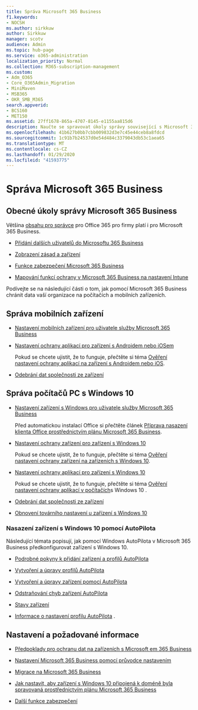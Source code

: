 ```yaml
---
title: Správa Microsoft 365 Business
f1.keywords:
- NOCSH
ms.author: sirkkuw
author: Sirkkuw
manager: scotv
audience: Admin
ms.topic: hub-page
ms.service: o365-administration
localization_priority: Normal
ms.collection: M365-subscription-management
ms.custom:
- Adm_O365
- Core_O365Admin_Migration
- MiniMaven
- MSB365
- OKR_SMB_M365
search.appverid:
- BCS160
- MET150
ms.assetid: 27ff1678-865a-4707-8145-e1155aa815d6
description: Naučte se spravovat úkoly správy související s Microsoft 365 Business, mobilní zařízení, počítače s Windows 10 a mnoho takových úloh.
ms.openlocfilehash: 41b627b0bb7cbb009832d3e7c45e44ceb8a8fdcd
ms.sourcegitcommit: 1c91b7b24537d0e54d484c3379043db53c1aea65
ms.translationtype: MT
ms.contentlocale: cs-CZ
ms.lasthandoff: 01/29/2020
ms.locfileid: "41593775"
---
```

# <a name="manage-microsoft-365-business"></a>Správa Microsoft 365 Business

## <a name="general-microsoft-365-business-admin-tasks"></a>Obecné úkoly správy Microsoft 365 Business

Většina [obsahu pro správce](https://docs.microsoft.com/office365/admin/admin-home) pro Office 365 pro firmy platí i pro Microsoft 365 Business.

- [Přidání dalších uživatelů do Microsoftu 365 Business](add-users-m365b.md)
    
- [Zobrazení zásad a zařízení](view-policies-and-devices.md)
    
- [Funkce zabezpečení Microsoft 365 Business](security-features.md)
    
- [Mapování funkcí ochrany v Microsoft 365 Business na nastavení Intune](map-protection-features-to-intune-settings.md)
    
Podívejte se na následující části o tom, jak pomocí Microsoft 365 Business chránit data vaší organizace na počítačích a mobilních zařízeních.
  
## <a name="manage-mobile-devices"></a>Správa mobilních zařízení

- [Nastavení mobilních zařízení pro uživatele služby Microsoft 365 Business](set-up-mobile-devices.md)
    
- [Nastavení ochrany aplikací pro zařízení s Androidem nebo iOSem](app-protection-settings-for-android-and-ios.md)
    
    Pokud se chcete ujistit, že to funguje, přečtěte si téma [Ověření nastavení ochrany aplikací na zařízení s Androidem nebo iOS](validate-settings-on-android-or-ios.md). 
    
- [Odebrání dat společnosti ze zařízení](remove-company-data.md)
    
## <a name="manage-windows-10-pcs"></a>Správa počítačů PC s Windows 10

- [Nastavení zařízení s Windows pro uživatele služby Microsoft 365 Business](set-up-windows-devices.md)

    Před automatickou instalací Office si přečtěte článek [Příprava nasazení klienta Office prostřednictvím plánu Microsoft 365 Business](prepare-for-office-client-deployment.md). 
    
- [Nastavení ochrany zařízení pro zařízení s Windows 10](protection-settings-for-windows-10-pcs.md)
    
    Pokud se chcete ujistit, že to funguje, přečtěte si téma [Ověření nastavení ochrany zařízení na zařízeních s Windows 10](validate-settings-on-windows-10-pcs.md). 
    
- [Nastavení ochrany aplikací pro zařízení s Windows 10](protection-settings-for-windows-10-devices.md)
    
    Pokud se chcete ujistit, že to funguje, přečtěte si téma [Ověření nastavení ochrany aplikací v počítačích](validate-protection-settings-on-windows-10-pcs.md)s Windows 10 . 
    
- [Odebrání dat společnosti ze zařízení](remove-company-data.md)
    
- [Obnovení továrního nastavení u zařízení s Windows 10](reset-devices-to-factory-settings.md)
    
### <a name="use-autopilot-to-deploy-windows-10-devices"></a>Nasazení zařízení s Windows 10 pomocí AutoPilota

Následující témata popisují, jak pomocí Windows AutoPilota v Microsoft 365 Business předkonfigurovat zařízení s Windows 10.
  
- [Podrobné pokyny k přidání zařízení a profilů AutoPilota](add-autopilot-devices-and-profile.md)
    
- [Vytvoření a úpravy profilů AutoPilota](create-and-edit-autopilot-profiles.md)
    
- [Vytvoření a úpravy zařízení pomocí AutoPilota](create-and-edit-autopilot-devices.md)
    
- [Odstraňování chyb zařízení AutoPilota](troubleshoot-autopilot-errors.md)
    
- [Stavy zařízení](device-states.md)
    
- [Informace o nastavení profilu AutoPilota](autopilot-profile-settings.md) .
    
## <a name="set-up-and-prerequisite-information"></a>Nastavení a požadované informace

- [Předpoklady pro ochranu dat na zařízeních s Microsoft em 365 Business](pre-requisites-for-data-protection.md)
    
- [Nastavení Microsoft 365 Business pomocí průvodce nastavením](set-up.md)
    
- [Migrace na Microsoft 365 Business](migrate-to-microsoft-365-business.md)
    
- [Jak nastavit, aby zařízení s Windows 10 připojená k doméně byla spravovaná prostřednictvím plánu Microsoft 365 Business](manage-windows-devices.md)
    
- [Další funkce zabezpečení](security-features.md#additional-security-features)
